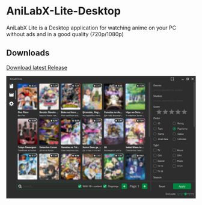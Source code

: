 # AniLabX-Lite-Desktop
AniLabX Lite is a Desktop application for watching anime on your PC without ads and in a good quality (720p/1080p)

## Downloads

[Download latest Release](https://github.com/CrazyXacker/AniLabX-Lite-Desktop/releases)

![Anime catalog in app](/images/catalog.png)
